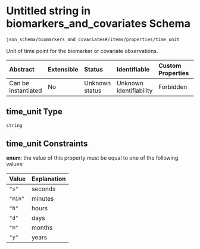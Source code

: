# Untitled string in biomarkers\_and\_covariates Schema

```txt
json_schema/biomarkers_and_covariates#/items/properties/time_unit
```

Unit of time point for the biomarker or covariate observations.

| Abstract            | Extensible | Status         | Identifiable            | Custom Properties | Additional Properties | Access Restrictions | Defined In                                                                                                       |
| :------------------ | :--------- | :------------- | :---------------------- | :---------------- | :-------------------- | :------------------ | :--------------------------------------------------------------------------------------------------------------- |
| Can be instantiated | No         | Unknown status | Unknown identifiability | Forbidden         | Allowed               | none                | [biomarkers\_and\_covariates.schema.json\*](../out/biomarkers_and_covariates.schema.json "open original schema") |

## time\_unit Type

`string`

## time\_unit Constraints

**enum**: the value of this property must be equal to one of the following values:

| Value   | Explanation |
| :------ | :---------- |
| `"s"`   | seconds     |
| `"min"` | minutes     |
| `"h"`   | hours       |
| `"d"`   | days        |
| `"m"`   | months      |
| `"y"`   | years       |
